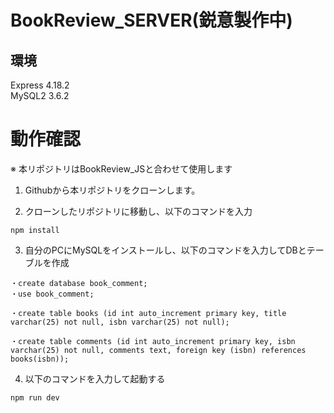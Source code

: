 # BookReview_SERVER(鋭意製作中)

## 環境
Express 4.18.2  
MySQL2 3.6.2

# 動作確認
※ 本リポジトリはBookReview_JSと合わせて使用します

1. Githubから本リポジトリをクローンします。

2. クローンしたリポジトリに移動し、以下のコマンドを入力
```
npm install
```

3. 自分のPCにMySQLをインストールし、以下のコマンドを入力してDBとテーブルを作成

```
・create database book_comment;
・use book_comment;

・create table books (id int auto_increment primary key, title varchar(25) not null, isbn varchar(25) not null);

・create table comments (id int auto_increment primary key, isbn varchar(25) not null, comments text, foreign key (isbn) references books(isbn));
```

4. 以下のコマンドを入力して起動する
```
npm run dev
```
